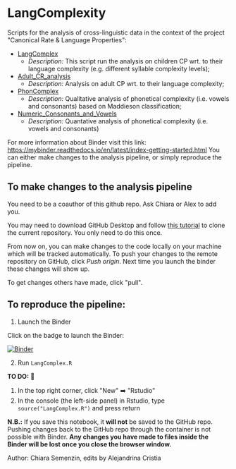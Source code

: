 # LangComplexity

Scripts for the analysis of cross-linguistic data in the context of the project "Canonical Rate & Language Properties":

* [LangComplex](https://github.com/LAAC-LSCP/LangComplexity/blob/master/LangComplex.R) 
  * *Description:* This script run the analysis on children CP wrt. to their language complexity (e.g. different syllable complexity levels);
* [Adult_CR_analysis](https://github.com/LAAC-LSCP/LangComplexity/blob/master/Adult_CR_analysis.R)
  * *Description:* Analysis on adult CP wrt. to their language complexity;
* [PhonComplex](https://github.com/LAAC-LSCP/LangComplexity/blob/master/PhonComplex.R)
  * *Description:* Qualitative analysis of phonetical complexity (i.e. vowels and consonants) based on Maddieson classification;
* [Numeric_Consonants_and_Vowels](https://github.com/LAAC-LSCP/LangComplexity/blob/master/Numeric_Consonants_and_Vowels.R)
  * *Description:* Quantative analysis of phonetical complexity (i.e. vowels and consonants) 

For more information about Binder visit this link: https://mybinder.readthedocs.io/en/latest/index-getting-started.html
You can either make changes to the analysis pipeline, or simply reproduce the pipeline.

##  To make changes to the analysis pipeline

You need to be a coauthor of this github repo. Ask Chiara or Alex to add you.

You may need to download GitHub Desktop and follow [this tutorial](https://docs.github.com/en/desktop/contributing-and-collaborating-using-github-desktop/cloning-a-repository-from-github-to-github-desktop) to clone the current repository.  You only need to do this once.

From now on, you can make changes to the code locally on your machine which will be tracked automatically. To push your changes to the remote repository on GitHub, click *Push origin*. Next time you launch the binder these changes will show up.

To get changes others have made, click "pull".

## To reproduce the pipeline:

1. Launch the Binder

Click on the badge to launch the Binder:

[![Binder](https://mybinder.org/badge_logo.svg)](https://mybinder.org/v2/gh/psilonpneuma/LangComplexity/master)

2. Run `LangComplex.R`

**TO DO:** :vertical_traffic_light:

1. In the top right corner, click "New" :arrow_right: "Rstudio"
2. In the console (the left-side panel) in Rstudio, type `source("LangComplex.R")` and press return

**N.B.:** If you save this notebook, it **will not** be saved to the GitHub repo.
Pushing changes back to the GitHub repo through the container is not possible with Binder.
**Any changes you have made to files inside the Binder will be lost once you close the browser window.**

Author: Chiara Semenzin, edits by Alejandrina Cristia

